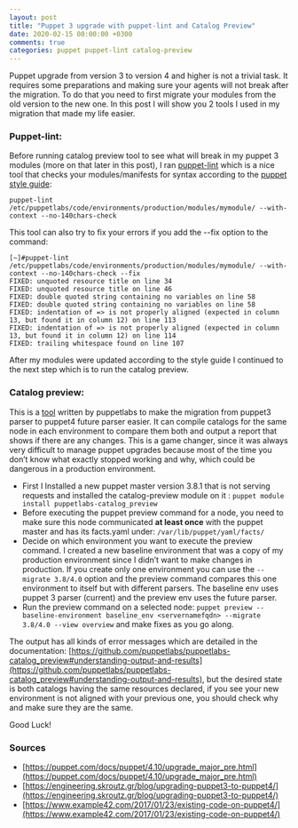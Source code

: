 ```yaml
---
layout: post
title: "Puppet 3 upgrade with puppet-lint and Catalog Preview"
date: 2020-02-15 00:00:00 +0300
comments: true
categories: puppet puppet-lint catalog-preview
---
```

Puppet upgrade from version 3 to version 4 and higher is not a trivial task. It requires some preparations and making sure your agents will not break after the migration.
To do that you need to first migrate your modules from the old version to the new one. In this post I will show you 2 tools I used in my migration that made my life easier.
<!--more-->

### **Puppet-lint:** ###
Before running catalog preview tool to see what will break in my puppet 3 modules (more on that later in this post), I ran [puppet-lint](http://puppet-lint.com/) which is a nice tool that checks your modules/manifests for syntax according to the [puppet style guide](https://puppet.com/docs/puppet/latest/style_guide.html):

```puppet-lint /etc/puppetlabs/code/environments/production/modules/mymodule/ --with-context --no-140chars-check```

This tool can also try to fix your errors if you add the --fix option to the command:
```
[~]#puppet-lint /etc/puppetlabs/code/environments/production/modules/mymodule/ --with-context --no-140chars-check --fix
FIXED: unquoted resource title on line 34
FIXED: unquoted resource title on line 46
FIXED: double quoted string containing no variables on line 58
FIXED: double quoted string containing no variables on line 58
FIXED: indentation of => is not properly aligned (expected in column 13, but found it in column 12) on line 113
FIXED: indentation of => is not properly aligned (expected in column 13, but found it in column 12) on line 114
FIXED: trailing whitespace found on line 107
```
After my modules were updated according to the style guide I continued to the next step which is to run the catalog preview.

### **Catalog preview:** ###
This is a [tool](https://github.com/puppetlabs/puppetlabs-catalog_preview) written by puppetlabs to make the migration from puppet3 parser to puppet4 future parser easier. It can compile catalogs for the same node in each environment to compare them both and output a report that shows if there are any changes. This is a game changer, since it was always very difficult to manage puppet upgrades because most of the time you don’t know what exactly stopped working and why, which could be dangerous in a production environment.
* First I Installed a new puppet master version 3.8.1 that is not serving requests and installed the catalog-preview module on it : ```puppet module install puppetlabs-catalog_preview```
* Before executing the puppet preview command for a node, you need to make sure this node communicated **at least once** with the puppet master and has its facts.yaml under: ```/var/lib/puppet/yaml/facts/```
* Decide on which environment you want to execute the preview command. I created a new baseline environment that was a copy of my production environment since I didn’t want to make changes in production. If you create only one environment you can use the ```--migrate 3.8/4.0``` option and the preview command compares this one environment to itself but with different parsers. The baseline env uses puppet 3 parser (current) and the preview env uses the future parser.
* Run the preview command on a selected node: ```puppet preview --baseline-environment baseline_env <servernamefqdn> --migrate 3.8/4.0 --view overview``` and make fixes as you go along.


The output has all kinds of error messages which are detailed in the documentation:
[https://github.com/puppetlabs/puppetlabs-catalog_preview#understanding-output-and-results](https://github.com/puppetlabs/puppetlabs-catalog_preview#understanding-output-and-results), but the desired state is both catalogs having the same resources declared, if you see your new environment is not aligned with your previous one, you should check why and make sure they are the same.

Good Luck!

### **Sources** ###
* [https://puppet.com/docs/puppet/4.10/upgrade_major_pre.html](https://puppet.com/docs/puppet/4.10/upgrade_major_pre.html)
* [https://engineering.skroutz.gr/blog/upgrading-puppet3-to-puppet4/](https://engineering.skroutz.gr/blog/upgrading-puppet3-to-puppet4/)
* [https://www.example42.com/2017/01/23/existing-code-on-puppet4/](https://www.example42.com/2017/01/23/existing-code-on-puppet4/)

